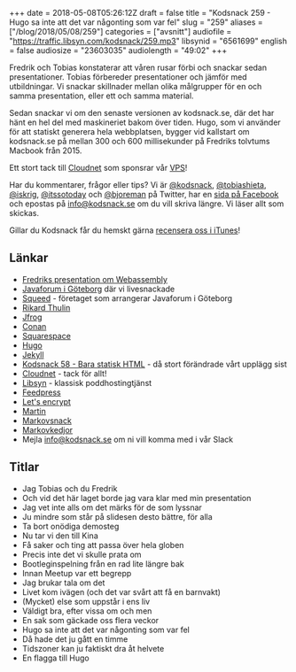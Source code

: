 +++
date = 2018-05-08T05:26:12Z
draft = false
title = "Kodsnack 259 - Hugo sa inte att det var någonting som var fel"
slug = "259"
aliases = ["/blog/2018/05/08/259"]
categories = ["avsnitt"]
audiofile = "https://traffic.libsyn.com/kodsnack/259.mp3"
libsynid = "6561699"
english = false
audiosize = "23603035"
audiolength = "49:02"
+++

Fredrik och Tobias konstaterar att våren rusar förbi och snackar sedan presentationer. Tobias förbereder presentationer och jämför med utbildningar. Vi snackar skillnader mellan olika målgrupper för en och samma presentation, eller ett och samma material.

Sedan snackar vi om den senaste versionen av kodsnack.se, där det har hänt en hel del med maskineriet bakom över tiden. Hugo, som vi använder för att statiskt generera hela webbplatsen, bygger vid kallstart om kodsnack.se på mellan 300 och 600 millisekunder på Fredriks tolvtums Macbook från 2015.

Ett stort tack till [Cloudnet](http://www.cloudnet.se) som sponsrar vår [VPS](http://en.wikipedia.org/wiki/Virtual_private_server)!

Har du kommentarer, frågor eller tips? Vi är [@kodsnack](https://www.twitter.com/kodsnack), [@tobiashieta](https://www.twitter.com/tobiashieta), [@iskrig](https://www.twitter.com/iskrig), [@itssotoday](https://twitter.com/itssotoday) och [@bjoreman](https://www.twitter.com/bjoreman) på Twitter, har en [sida på Facebook](https://www.facebook.com/kodsnack) och epostas på [info@kodsnack.se](mailto:info@kodsnack.se) om du vill skriva längre. Vi läser allt som skickas.

Gillar du Kodsnack får du hemskt gärna [recensera oss i iTunes](http://itunes.apple.com/se/podcast/kodsnack/id561631498?l=en)!

## Länkar ##
* [Fredriks presentation om Webassembly](https://www.youtube.com/watch?v=Y5Rl9_-aXfc)
* [Javaforum i Göteborg](https://www.meetup.com/Javaforum-Goteborg/events/246859957/) där vi livesnackade
* [Squeed](https://www.squeed.com/) - företaget som arrangerar Javaforum i Göteborg
* [Rikard Thulin](https://www.linkedin.com/in/thulin/)
* [Jfrog](https://jfrog.com/)
* [Conan](https://www.conan.io/)
* [Squarespace](http://www.squarespace.com/)
* [Hugo](http://gohugo.io/)
* [Jekyll](http://jekyllrb.com/)
* [Kodsnack 58 - Bara statisk HTML](https://kodsnack.se/58/) - då stort förändrade vårt upplägg sist
* [Cloudnet](https://www.cloudnet.se/) - tack för allt!
* [Libsyn](https://www.libsyn.com/) - klassisk poddhostingtjänst
* [Feedpress](https://feed.press/)
* [Let's encrypt](https://letsencrypt.org/)
* [Martin](https://twitter.com/grapefrukt/)
* [Markovsnack](http://markovsnack.grapefrukt.com/)
* [Markovkedjor](https://en.wikipedia.org/wiki/Markov_chain)
* Mejla info@kodsnack.se om ni vill komma med i vår Slack

## Titlar ##
* Jag Tobias och du Fredrik
* Och vid det här laget borde jag vara klar med min presentation
* Jag vet inte alls om det märks för de som lyssnar
* Ju mindre som står på slidesen desto bättre, för alla
* Ta bort onödiga demosteg
* Nu tar vi den till Kina
* Få saker och ting att passa över hela globen
* Precis inte det vi skulle prata om
* Bootleginspelning från en rad lite längre bak
* Innan Meetup var ett begrepp
* Jag brukar tala om det
* Livet kom ivägen (och det var svårt att få en barnvakt)
* (Mycket) else som uppstår i ens liv
* Väldigt bra, efter vissa om och men
* En sak som gäckade oss flera veckor
* Hugo sa inte att det var någonting som var fel
* Då hade det ju gått en timme
* Tidszoner kan ju faktiskt dra åt helvete
* En flagga till Hugo
